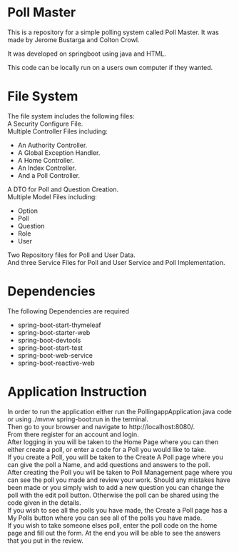 <h1>Poll Master</h1>
<div>
This is a repository for a simple polling system called Poll Master. It was made by Jerome Bustarga and Colton Crowl.

It was developed on springboot using java and HTML.

This code can be locally run on a users own computer if they wanted.
</div>

<h1>File System</h1>
<div>
The file system includes the following files:
<br>A Security Configure File.
<br>Multiple Controller Files including:
  <ul>
  <li>An Authority Controller.</li>
  <li>A Global Exception Handler.</li>
  <li>A Home Controller.</li>
  <li>An Index Controller.</li>
  <li>And a Poll Controller.</li>
  </ul>
A DTO for Poll and Question Creation.
<br>Multiple Model Files including:
  <ul>
    <li>Option</li>
    <li>Poll</li>
    <li>Question</li>
    <li>Role</li>
    <li>User</li>
  </ul>
Two Repository files for Poll and User Data.
<br> And three Service Files for Poll and User Service and Poll Implementation.
<h1>Dependencies</h1>
The following Dependencies are required
  <ul>
    <li>spring-boot-start-thymeleaf</li>
    <li>spring-boot-starter-web</li>
    <li>spring-boot-devtools</li>
    <li>spring-boot-start-test</li>
    <li>spring-boot-web-service</li>
    <li>spring-boot-reactive-web</li>
  </ul>
<h1>Application Instruction</h1>
In order to run the application either run the PollingappApplication.java code or using ./mvnw spring-boot:run in the terminal.
<br>Then go to your browser and navigate to http://localhost:8080/.
<br>From there register for an account and login.
<br>After logging in you will be taken to the Home Page where you can then either create a poll, or enter a code for a Poll you would like to take.
<br>If you create a Poll, you will be taken to the Create A Poll page where you can give the poll a Name, and add questions and answers to the poll.
<br>After creating the Poll you will be taken to Poll Management page where you can see the poll you made and review your work. Should any mistakes have been made or you simply wish to add a new question you can change the poll with the edit poll button. Otherwise the poll can be shared using the code given in the details.
<br>If you wish to see all the polls you have made, the Create a Poll page has a My Polls button where you can see all of the polls you have made.
<br>If you wish to take someone elses poll, enter the poll code on the home page and fill out the form. At the end you will be able to see the answers that you put in the review.
</div>
